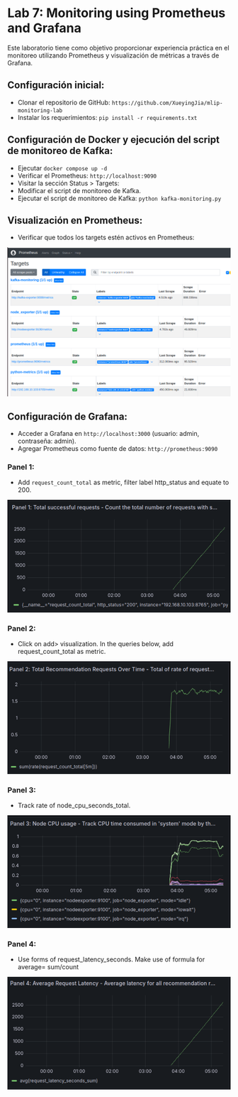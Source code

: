 # Lab 7: Monitoring using Prometheus and Grafana
Este laboratorio tiene como objetivo proporcionar experiencia práctica en el monitoreo utilizando Prometheus y visualización de métricas a través de Grafana.

## Configuración inicial:
- Clonar el repositorio de GitHub: `https://github.com/XueyingJia/mlip-monitoring-lab`
- Instalar los requerimientos: `pip install -r requirements.txt`

## Configuración de Docker y ejecución del script de monitoreo de Kafka:
- Ejecutar `docker compose up -d`
- Verificar el Prometheus: `http://localhost:9090`
- Visitar la sección Status > Targets:
- Modificar el script de monitoreo de Kafka.
- Ejecutar el script de monitoreo de Kafka: `python kafka-monitoring.py`

## Visualización en Prometheus:
- Verificar que todos los targets estén activos en Prometheus:
  
<img src="prometheus_images/Screenshot from 2025-03-29 05-24-42.png">

## Configuración de Grafana:
- Acceder a Grafana en `http://localhost:3000` (usuario: admin, contraseña: admin).
- Agregar Prometheus como fuente de datos: `http://prometheus:9090`

### Panel 1:
- Add `request_count_total` as metric, filter label http_status and equate to 200.

<img src="prometheus_images/Screenshot from 2025-03-29 05-22-36.png">

### Panel 2:
- Click on add> visualization. In the queries below, add request_count_total as metric.
  
<img src="prometheus_images/Screenshot from 2025-03-29 05-22-24.png">

### Panel 3:
- Track rate of node_cpu_seconds_total.
  
<img src="prometheus_images/Screenshot from 2025-03-29 05-22-12.png">

### Panel 4:
- Use forms of request_latency_seconds. Make use of formula for average= sum/count

<img src="prometheus_images/Screenshot from 2025-03-29 05-22-02.png">
